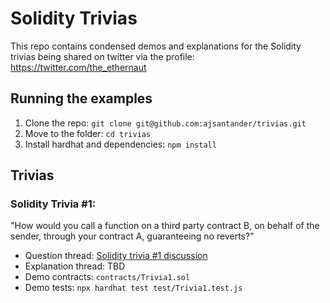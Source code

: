 # Solidity Trivias

This repo contains condensed demos and explanations for the Solidity trivias being shared on twitter via the profile: https://twitter.com/the_ethernaut

## Running the examples

1) Clone the repo: `git clone git@github.com:ajsantander/trivias.git`
2) Move to the folder: `cd trivias`
3) Install hardhat and dependencies: `npm install`

## Trivias

### Solidity Trivia #1:

"How would you call a function on a third party contract B, on behalf of the sender, through your contract A, guaranteeing no reverts?"

* Question thread: [Solidity trivia #1 discussion](https://twitter.com/the_ethernaut/status/1442091740886880257?s=20)
* Explanation thread: TBD
* Demo contracts: `contracts/Trivia1.sol`
* Demo tests: `npx hardhat test test/Trivia1.test.js`
